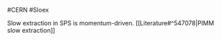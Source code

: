 #CERN #Sloex 

Slow extraction in SPS is momentum-driven. 
[[Literature#^547078|PIMM slow extraction]]
